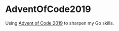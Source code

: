 # AdventOfCode2019
Using [Advent of Code 2019](https://adventofcode.com/2019) to sharpen my Go skills.
